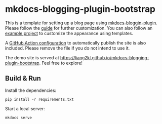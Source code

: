 # mkdocs-blogging-plugin-bootstrap

This is a template for setting up a blog page using [mkdocs-bloggin-plugin](https://github.com/liang2kl/mkdocs-blogging-plugin). Please follow the [guide](https://liang2kl.github.io/mkdocs-blogging-plugin) for further customization. You can also follow an [example project](https://liang2kl.github.io/mkdocs-blogging-plugin-example) to customize the appearance using templates.

A [GitHub Action configuration](.github/workflows/publish.yml) to automatically publish the site is also included.
Please remove the file if you do not intend to use it.

The demo site is served at https://liang2kl.github.io/mkdocs-blogging-plugin-bootstrap.
Feel free to explore!

## Build & Run

Install the dependencies:

```
pip install -r requirements.txt
```

Start a local server:

```
mkdocs serve
```
